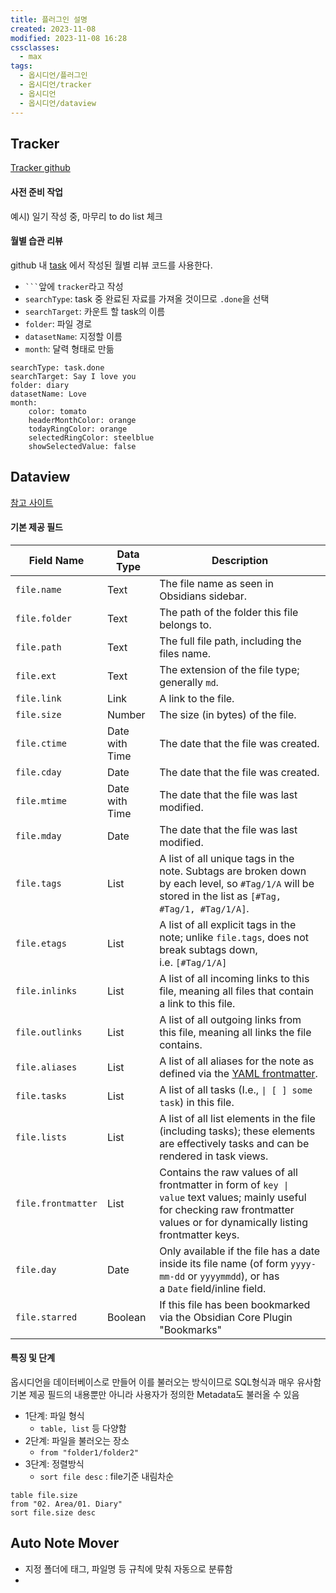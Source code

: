 ```yaml
---
title: 플러그인 설명
created: 2023-11-08
modified: 2023-11-08 16:28
cssclasses:
  - max
tags:
  - 옵시디언/플러그인
  - 옵시디언/tracker
  - 옵시디언
  - 옵시디언/dataview
---
```

## Tracker
[Tracker github](https://github.com/pyrochlore/obsidian-tracker/tree/master)
#### 사전 준비 작업
예시) 일기 작성 중, 마무리 to do list 체크
#### 월별 습관 리뷰
github 내 [task](https://github.com/pyrochlore/obsidian-tracker/blob/master/examples/TestTask.md) 에서 작성된 월별 리뷰 코드를 사용한다. 
- ` ``` `앞에 `tracker`라고 작성
- `searchType`: task 중 완료된 자료를 가져올 것이므로 `.done`을 선택
- `searchTarget`: 카운트 할 task의 이름
- `folder`: 파일 경로
- `datasetName`: 지정할 이름
- `month`: 달력 형태로 만듦
```
searchType: task.done
searchTarget: Say I love you
folder: diary
datasetName: Love
month:
    color: tomato
    headerMonthColor: orange
    todayRingColor: orange
    selectedRingColor: steelblue
    showSelectedValue: false
```

## Dataview
[참고 사이트](https://blacksmithgu.github.io/obsidian-dataview/)
#### 기본 제공 필드
|Field Name|Data Type|Description|
|---|---|---|
|`file.name`|Text|The file name as seen in Obsidians sidebar.|
|`file.folder`|Text|The path of the folder this file belongs to.|
|`file.path`|Text|The full file path, including the files name.|
|`file.ext`|Text|The extension of the file type; generally `md`.|
|`file.link`|Link|A link to the file.|
|`file.size`|Number|The size (in bytes) of the file.|
|`file.ctime`|Date with Time|The date that the file was created.|
|`file.cday`|Date|The date that the file was created.|
|`file.mtime`|Date with Time|The date that the file was last modified.|
|`file.mday`|Date|The date that the file was last modified.|
|`file.tags`|List|A list of all unique tags in the note. Subtags are broken down by each level, so `#Tag/1/A` will be stored in the list as `[#Tag, #Tag/1, #Tag/1/A]`.|
|`file.etags`|List|A list of all explicit tags in the note; unlike `file.tags`, does not break subtags down, i.e. `[#Tag/1/A]`|
|`file.inlinks`|List|A list of all incoming links to this file, meaning all files that contain a link to this file.|
|`file.outlinks`|List|A list of all outgoing links from this file, meaning all links the file contains.|
|`file.aliases`|List|A list of all aliases for the note as defined via the [YAML frontmatter](https://help.obsidian.md/How+to/Add+aliases+to+note).|
|`file.tasks`|List|A list of all tasks (I.e., `\| [ ] some task`) in this file.|
|`file.lists`|List|A list of all list elements in the file (including tasks); these elements are effectively tasks and can be rendered in task views.|
|`file.frontmatter`|List|Contains the raw values of all frontmatter in form of `key \| value` text values; mainly useful for checking raw frontmatter values or for dynamically listing frontmatter keys.|
|`file.day`|Date|Only available if the file has a date inside its file name (of form `yyyy-mm-dd` or `yyyymmdd`), or has a `Date` field/inline field.|
|`file.starred`|Boolean|If this file has been bookmarked via the Obsidian Core Plugin "Bookmarks"|

#### 특징 및 단계
옵시디언을 데이터베이스로 만들어 이를 불러오는 방식이므로 SQL형식과 매우 유사함
기본 제공 필드의 내용뿐만 아니라 사용자가 정의한 Metadata도 불러올 수 있음
- 1단계: 파일 형식
	- `table, list` 등 다양함
- 2단계: 파일을 불러오는 장소
	- `from "folder1/folder2"`
- 3단계: 정렬방식
	- `sort file desc` : file기준 내림차순

```dataview
table file.size
from "02. Area/01. Diary"
sort file.size desc
```
## Auto Note Mover
- 지정 폴더에 태그, 파일명 등 규칙에 맞춰 자동으로 분류함
- 